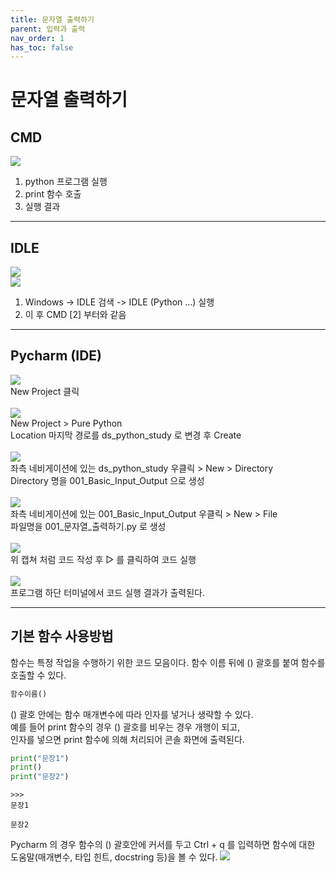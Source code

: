 ```yaml
---
title: 문자열 출력하기
parent: 입력과 출력
nav_order: 1
has_toc: false
---
```


# 문자열 출력하기  

## CMD  
![](문자열_출력하기_001.png)  
1. python 프로그램 실행
2. print 함수 호출
3. 실행 결과

---

## IDLE  

![](문자열_출력하기_002.png)  
![](문자열_출력하기_003.png)  
1. Windows -> IDLE 검색 -> IDLE (Python ...) 실행
2. 이 후 CMD [2] 부터와 같음

---

## Pycharm (IDE)  
![](문자열_출력하기_004.png)  
New Project 클릭<br><br>
![](문자열_출력하기_005.png)  
New Project > Pure Python  
Location 마지막 경로를 ds_python_study 로 변경 후 Create<br><br>
![](문자열_출력하기_006.png)  
좌측 네비게이션에 있는 ds_python_study 우클릭 > New > Directory  
Directory 명을 001_Basic_Input_Output 으로 생성<br><br>
![](문자열_출력하기_007.png)  
좌측 네비게이션에 있는 001_Basic_Input_Output 우클릭 > New > File  
파일명을 001_문자열_출력하기.py 로 생성<br><br>
![](문자열_출력하기_008.png)  
위 캡쳐 처럼 코드 작성 후 ▷ 를 클릭하여 코드 실행<br><br>
![](문자열_출력하기_009.png)  
프로그램 하단 터미널에서 코드 실행 결과가 출력된다.

---

## 기본 함수 사용방법  
함수는 특정 작업을 수행하기 위한 코드 모음이다.
함수 이름 뒤에 () 괄호를 붙여 함수를 호출할 수 있다.

```python
함수이름()
```

() 괄호 안에는 함수 매개변수에 따라 인자를 넣거나 생략할 수 있다.  
예를 들어 print 함수의 경우 () 괄호를 비우는 경우 개행이 되고,  
인자를 넣으면 print 함수에 의해 처리되어 콘솔 화면에 출력된다.

```python
print("문장1")
print()
print("문장2")
``` 
```
>>>
문장1

문장2
```

Pycharm 의 경우 함수의 () 괄호안에 커서를 두고 Ctrl + q 를 입력하면 함수에 대한 도움말(매개변수, 타입 힌트, docstring 등)을 볼 수 있다.
![](문자열_출력하기_010.png)  